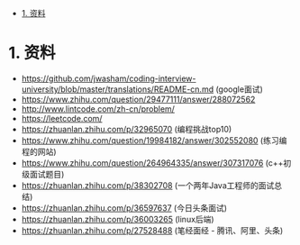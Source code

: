 

<!-- TOC -->

- [1. 资料](#1-资料)

<!-- /TOC -->

<a id="markdown-1-资料" name="1-资料"></a>
# 1. 资料

* https://github.com/jwasham/coding-interview-university/blob/master/translations/README-cn.md (google面试)
* https://www.zhihu.com/question/29477111/answer/288072562
* http://www.lintcode.com/zh-cn/problem/
* https://leetcode.com/
* https://zhuanlan.zhihu.com/p/32965070 (编程挑战top10)
* https://www.zhihu.com/question/19984182/answer/302552080 (练习编程的网站)
* https://www.zhihu.com/question/264964335/answer/307317076 (c++初级面试题目)
* https://zhuanlan.zhihu.com/p/38302708 (一个两年Java工程师的面试总结)
* https://zhuanlan.zhihu.com/p/36597637 (今日头条面试)
* https://zhuanlan.zhihu.com/p/36003265 (linux后端)
* https://zhuanlan.zhihu.com/p/27528488 (笔经面经 - 腾讯、阿里、头条)
